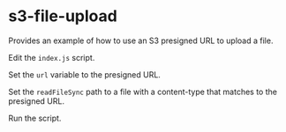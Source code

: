 # s3-file-upload

Provides an example of how to use an S3 presigned URL to upload a file.

Edit the `index.js` script.

Set the `url` variable to the presigned URL.

Set the `readFileSync` path to a file with a content-type that matches to the presigned URL.

Run the script.
